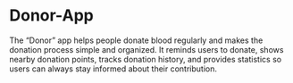 # Donor-App
The “Donor” app helps people donate blood regularly and makes the donation process simple and organized. It reminds users to donate, shows nearby donation points, tracks donation history, and provides statistics so users can always stay informed about their contribution.
